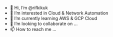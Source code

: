 - 👋 Hi, I’m @rifkikuk
- 👀 I’m interested in Cloud & Network Automation
- 🌱 I’m currently learning AWS & GCP Cloud
- 💞️ I’m looking to collaborate on ...
- 📫 How to reach me ...

<!---
rifkikuk/rifkikuk is a ✨ special ✨ repository because its `README.md` (this file) appears on your GitHub profile.
You can click the Preview link to take a look at your changes.
--->

